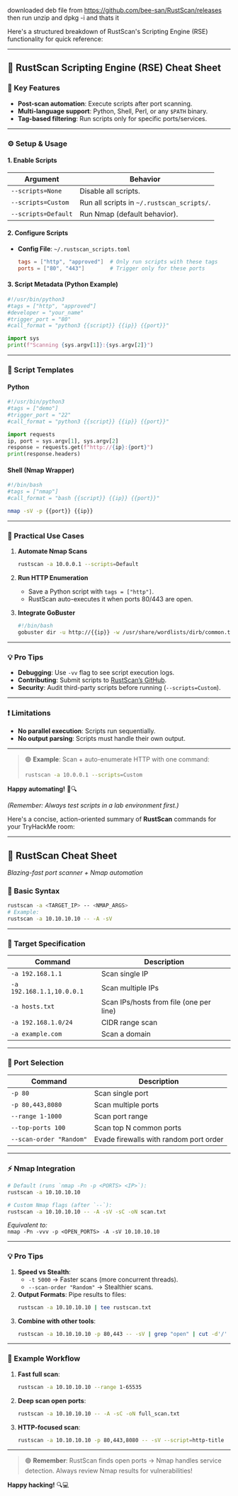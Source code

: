 
downloaded deb file from https://github.com/bee-san/RustScan/releases 
then run unzip and dpkg -i and thats it

Here's a structured breakdown of RustScan's Scripting Engine (RSE) functionality for quick reference:

---

## **🚀 RustScan Scripting Engine (RSE) Cheat Sheet**

### **🔧 Key Features**
- **Post-scan automation**: Execute scripts after port scanning.
- **Multi-language support**: Python, Shell, Perl, or any `$PATH` binary.
- **Tag-based filtering**: Run scripts only for specific ports/services.

---

### **⚙️ Setup & Usage**
#### **1. Enable Scripts**
| Argument    | Behavior                                  |
|-------------|-------------------------------------------|
| `--scripts=None`    | Disable all scripts.                     |
| `--scripts=Custom`  | Run all scripts in `~/.rustscan_scripts/`.|
| `--scripts=Default` | Run Nmap (default behavior).              |

#### **2. Configure Scripts**
- **Config File**: `~/.rustscan_scripts.toml`
  ```toml
  tags = ["http", "approved"]  # Only run scripts with these tags
  ports = ["80", "443"]        # Trigger only for these ports
  ```

#### **3. Script Metadata (Python Example)**
```python
#!/usr/bin/python3
#tags = ["http", "approved"]
#developer = "your_name"
#trigger_port = "80"
#call_format = "python3 {{script}} {{ip}} {{port}}"

import sys
print(f"Scanning {sys.argv[1]}:{sys.argv[2]}")
```

---

### **📜 Script Templates**
#### **Python**
```python
#!/usr/bin/python3
#tags = ["demo"]
#trigger_port = "22"
#call_format = "python3 {{script}} {{ip}} {{port}}"

import requests
ip, port = sys.argv[1], sys.argv[2]
response = requests.get(f"http://{ip}:{port}")
print(response.headers)
```

#### **Shell (Nmap Wrapper)**
```bash
#!/bin/bash
#tags = ["nmap"]
#call_format = "bash {{script}} {{ip}} {{port}}"

nmap -sV -p {{port}} {{ip}}
```

---

### **🎯 Practical Use Cases**
1. **Automate Nmap Scans**  
   ```bash
   rustscan -a 10.0.0.1 --scripts=Default
   ```

2. **Run HTTP Enumeration**  
   - Save a Python script with `tags = ["http"]`.
   - RustScan auto-executes it when ports 80/443 are open.

3. **Integrate GoBuster**  
   ```bash
   #!/bin/bash
   gobuster dir -u http://{{ip}} -w /usr/share/wordlists/dirb/common.txt
   ```

---

### **💡 Pro Tips**
- **Debugging**: Use `-vv` flag to see script execution logs.
- **Contributing**: Submit scripts to [RustScan’s GitHub](https://github.com/RustScan/RustScan).
- **Security**: Audit third-party scripts before running (`--scripts=Custom`).

---

### **❗ Limitations**
- **No parallel execution**: Scripts run sequentially.
- **No output parsing**: Scripts must handle their own output.

---

> 🟢 **Example**: Scan + auto-enumerate HTTP with one command:  
> ```bash
> rustscan -a 10.0.0.1 --scripts=Custom
> ```

**Happy automating!** 🤖🔍  

*(Remember: Always test scripts in a lab environment first.)*

Here's a concise, action-oriented summary of **RustScan** commands for your TryHackMe room:

---

## **🚀 RustScan Cheat Sheet**  
*Blazing-fast port scanner + Nmap automation*

### **🔧 Basic Syntax**
```bash
rustscan -a <TARGET_IP> -- <NMAP_ARGS>
# Example:
rustscan -a 10.10.10.10 -- -A -sV
```

---

### **🎯 Target Specification**
| Command | Description |
|---------|-------------|
| `-a 192.168.1.1` | Scan single IP |
| `-a 192.168.1.1,10.0.0.1` | Scan multiple IPs |
| `-a hosts.txt` | Scan IPs/hosts from file (one per line) |
| `-a 192.168.1.0/24` | CIDR range scan |
| `-a example.com` | Scan a domain |

---

### **🔎 Port Selection**
| Command | Description |
|---------|-------------|
| `-p 80` | Scan single port |
| `-p 80,443,8080` | Scan multiple ports |
| `--range 1-1000` | Scan port range |
| `--top-ports 100` | Scan top N common ports |
| `--scan-order "Random"` | Evade firewalls with random port order |

---

### **⚡ Nmap Integration**
```bash
# Default (runs `nmap -Pn -p <PORTS> <IP>`):
rustscan -a 10.10.10.10  

# Custom Nmap flags (after `--`):
rustscan -a 10.10.10.10 -- -A -sV -sC -oN scan.txt
```
*Equivalent to:*  
`nmap -Pn -vvv -p <OPEN_PORTS> -A -sV 10.10.10.10`

---

### **💡 Pro Tips**
1. **Speed vs Stealth**:  
   - `-t 5000` → Faster scans (more concurrent threads).  
   - `--scan-order "Random"` → Stealthier scans.  
2. **Output Formats**: Pipe results to files:  
   ```bash
   rustscan -a 10.10.10.10 | tee rustscan.txt
   ```
3. **Combine with other tools**:  
   ```bash
   rustscan -a 10.10.10.10 -p 80,443 -- -sV | grep "open" | cut -d'/' -f1 | xargs -I{} gobuster dir -u http://10.10.10.10:{} -w wordlist.txt
   ```

---

### **📌 Example Workflow**
1. **Fast full scan**:  
   ```bash
   rustscan -a 10.10.10.10 --range 1-65535
   ```
2. **Deep scan open ports**:  
   ```bash
   rustscan -a 10.10.10.10 -- -A -sC -oN full_scan.txt
   ```
3. **HTTP-focused scan**:  
   ```bash
   rustscan -a 10.10.10.10 -p 80,443,8080 -- -sV --script=http-title
   ```

---

> 🟢 **Remember**: RustScan finds open ports → Nmap handles service detection. Always review Nmap results for vulnerabilities!

**Happy hacking!** 🔍💻